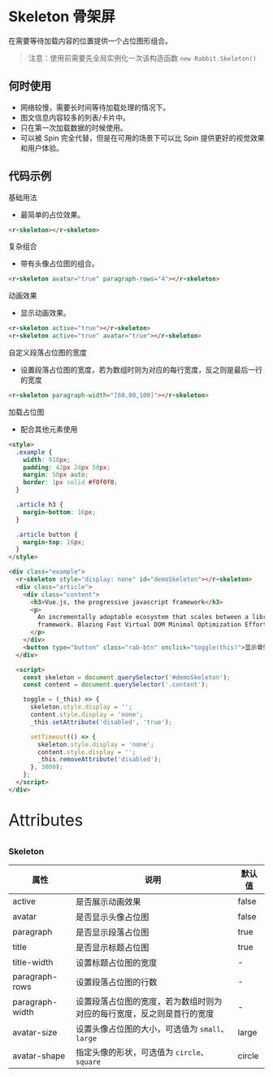 # Skeleton 骨架屏

在需要等待加载内容的位置提供一个占位图形组合。

>注意：使用前需要先全局实例化一次该构造函数  `new Rabbit.Skeleton()`

## 何时使用

- 网络较慢，需要长时间等待加载处理的情况下。
- 图文信息内容较多的列表/卡片中。
- 只在第一次加载数据的时候使用。
- 可以被 Spin 完全代替，但是在可用的场景下可以比 Spin 提供更好的视觉效果和用户体验。

## 代码示例

基础用法

- 最简单的占位效果。

```html
<r-skeleton></r-skeleton>
```

复杂组合

- 带有头像占位图的组合。

```html
<r-skeleton avatar="true" paragraph-rows="4"></r-skeleton>
```

动画效果

- 显示动画效果。

```html
<r-skeleton active="true"></r-skeleton>
<r-skeleton active="true" avatar="true"></r-skeleton>
```

自定义段落占位图的宽度

- 设置段落占位图的宽度，若为数组时则为对应的每行宽度，反之则是最后一行的宽度

```html
<r-skeleton paragraph-width="[60,80,100]"></r-skeleton>
```

加载占位图

- 配合其他元素使用

```html
<style>
  .example {
    width: 918px;
    padding: 42px 24px 50px;
    margin: 50px auto;
    border: 1px solid #f0f0f0;
  }

  .article h3 {
    margin-bottom: 16px;
  }

  .article button {
    margin-top: 16px;
  }
</style>

<div class="example">
  <r-skeleton style="display: none" id="demoSkeleton"></r-skeleton>
  <div class="article">
    <div class="content">
      <h3>Vue.js, the progressive javascript framework</h3>
      <p>
        An incrementally adoptable ecosystem that scales between a library and a full-featured
        framework. Blazing Fast Virtual DOM Minimal Optimization Efforts
      </p>
    </div>
    <button type="button" class="rab-btn" onclick="toggle(this)">显示骨架图</button>
  </div>

  <script>
    const skeleton = document.querySelector('#demoSkeleton');
    const content = document.querySelector('.content');

    toggle = (_this) => {
      skeleton.style.display = '';
      content.style.display = 'none';
      _this.setAttribute('disabled', 'true');

      setTimeout(() => {
        skeleton.style.display = 'none';
        content.style.display = '';
        _this.removeAttribute('disabled');
      }, 3000);
    };
  </script>
</div>

```

<p style="font-size: 32px">Attributes</p>

### Skeleton

| 属性            | 说明                                                         | 默认值 |
| --------------- | ------------------------------------------------------------ | ------ |
| active          | 是否展示动画效果                                             | false  |
| avatar          | 是否显示头像占位图                                           | false  |
| paragraph       | 是否显示段落占位图                                           | true   |
| title           | 是否显示标题占位图                                           | true   |
| title-width     | 设置标题占位图的宽度                                         | -      |
| paragraph-rows  | 设置段落占位图的行数                                         | -      |
| paragraph-width | 设置段落占位图的宽度，若为数组时则为对应的每行宽度，反之则是首行的宽度 | -      |
| avatar-size     | 设置头像占位图的大小，可选值为 `small`、`large`              | large  |
| avatar-shape    | 指定头像的形状，可选值为 `circle`、`square`                  | circle |